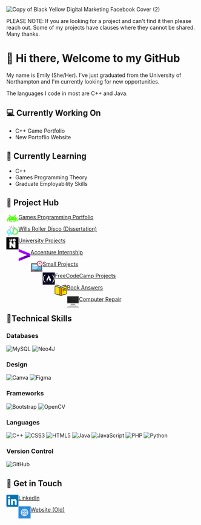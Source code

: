 

![Copy of Black   Yellow Digital Marketing Facebook Cover (2)](https://github.com/EmilyF99/EmilyF99/assets/72047699/fd202fcd-d3f2-4d2f-b1bf-69019d3359b2)

PLEASE NOTE: If you are looking for a project and can't find it then please reach out. Some of my projects have clauses where they cannot be shared. Many thanks. 
# 👋 Hi there, Welcome to my GitHub
  My name is Emily (She/Her). 
  I've just graduated from the University of Northampton and I'm currently looking for new opportunities. 

  The languages I code in most are C++ and Java.
  
## 💻 Currently Working On
  - C++ Game Portfolio
  - New Portoflio Website

## 🌱 Currently Learning
  - C++
  - Games Programming Theory
  - Graduate Employability Skills
    
## 🎉 Project Hub

<a href="https://github.com/GamesProgrammingPortfolio"><img align="left" src="https://github.com/EmilyF99/EmilyF99/blob/main/images/spaceInvader.png?raw=true" width="32px"/></a>
[Games Programming Portfolio](https://github.com/GamesProgrammingPortfolio)

<a href="https://github.com/WRDDissertationProject"><img align="left" src="https://github.com/EmilyF99/EmilyF99/blob/main/images/WRD%20Logo.png?raw=true" width="32px"/></a>
[Wills Roller Disco (Dissertation)](https://github.com/WRDDissertationProject)

<a href="https://github.com/emilyf99UniversityProjects"><img align="left" src="https://raw.githubusercontent.com/EmilyF99/EmilyF99/main/images/PYG9GWrf_400x400.png" width="32px"/></a>
[University Projects](https://github.com/emilyf99UniversityProjects)

<a href="https://github.com/EmilyF99/Accenture-TAG-Internship-2022"><img align="left" src="https://github.com/EmilyF99/EmilyF99/blob/main/images/6128893.png?raw=true" width="32px"/></a>
[Accenture Internship](https://github.com/EmilyF99/Accenture-TAG-Internship-2022)

<a href="https://github.com/emilyf99SmallProjects"><img align="left" src="https://raw.githubusercontent.com/EmilyF99/EmilyF99/main/images/17959096101580282642-512.png"  width="32px"/></a>
[Small Projects](https://github.com/emilyf99SmallProjects)

<a href="https://github.com/emilyf99FreeCodeCampProjects"><img align="left" src="https://raw.githubusercontent.com/EmilyF99/EmilyF99/main/images/download (1).png"  width="32px"/></a>
[FreeCodeCamp Projects](https://github.com/emilyf99FreeCodeCampProjects)

<a href="https://github.com/emilyf99BookQuestions"><img align="left" src="https://raw.githubusercontent.com/EmilyF99/EmilyF99/main/images/images.png"  width="32px"/></a>
[Book Answers](https://github.com/emilyf99BookQuestions)

<a href="https://github.com/emilyf99ComputerBuildsAndRepairs"><img align="left" src="https://raw.githubusercontent.com/EmilyF99/EmilyF99/main/images/desktop-computer_1f5a5-fe0f.png"  width="32px"/></a>
[Computer Repair](https://github.com/emilyf99ComputerBuildsAndRepairs)

## 💼Technical Skills

  ### Databases
  ![MySQL](https://img.shields.io/badge/mysql-%2300f.svg?style=for-the-badge&logo=mysql&logoColor=white)
  ![Neo4J](https://img.shields.io/badge/Neo4j-008CC1?style=for-the-badge&logo=neo4j&logoColor=white)

  ### Design 
  ![Canva](https://img.shields.io/badge/Canva-%2300C4CC.svg?style=for-the-badge&logo=Canva&logoColor=white)
  ![Figma](https://img.shields.io/badge/figma-%23F24E1E.svg?style=for-the-badge&logo=figma&logoColor=white)

  ### Frameworks
  ![Bootstrap](https://img.shields.io/badge/bootstrap-%238511FA.svg?style=for-the-badge&logo=bootstrap&logoColor=white)
  ![OpenCV](https://img.shields.io/badge/opencv-%23white.svg?style=for-the-badge&logo=opencv&logoColor=white)

  ### Languages
  ![C++](https://img.shields.io/badge/c++-%2300599C.svg?style=for-the-badge&logo=c%2B%2B&logoColor=white)
  ![CSS3](https://img.shields.io/badge/css3-%231572B6.svg?style=for-the-badge&logo=css3&logoColor=white)
  ![HTML5](https://img.shields.io/badge/html5-%23E34F26.svg?style=for-the-badge&logo=html5&logoColor=white)
  ![Java](https://img.shields.io/badge/java-%23ED8B00.svg?style=for-the-badge&logo=openjdk&logoColor=white)
  ![JavaScript](https://img.shields.io/badge/javascript-%23323330.svg?style=for-the-badge&logo=javascript&logoColor=%23F7DF1E)
  ![PHP](https://img.shields.io/badge/php-%23777BB4.svg?style=for-the-badge&logo=php&logoColor=white)
  ![Python](https://img.shields.io/badge/python-3670A0?style=for-the-badge&logo=python&logoColor=ffdd54)

  ### Version Control
  ![GitHub](https://img.shields.io/badge/github-%23121011.svg?style=for-the-badge&logo=github&logoColor=white)
  
## :speech_balloon: Get in Touch

<a href="https://www.linkedin.com/in/emily-fletcher-programming/"><img align="left" src="https://raw.githubusercontent.com/EmilyF99/EmilyF99/main/images/LinkedIn_logo_initials.png" alt="EmilyF99 | LinkedIn" width="32px"/></a>
[LinkedIn](https://www.linkedin.com/in/emily-fletcher-programming/)

<a href="https://emilyf99.github.io/"><img align="left" src="https://raw.githubusercontent.com/EmilyF99/EmilyF99/main/images/high+quality+social+social+media+square+website+www+icon-1320192619856305568.png" alt="EmilyF99 | Website" width="32px"/></a>
[Website (Old)](https://emilyf99.github.io/)

